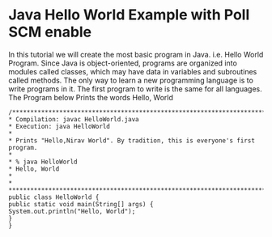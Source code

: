 # Java Hello World Example with Poll SCM enable

In this tutorial we will create the most basic program in Java. i.e. Hello World Program.
Since Java is object-oriented, programs are organized into modules called classes, which may have data in variables and subroutines called methods.
The only way to learn a new programming language is to write programs in it. The first program to write is the same for all languages.
The Program below Prints the words
 Hello, World

 ```
 /*************************************************************************
* Compilation: javac HelloWorld.java
* Execution: java HelloWorld
*
* Prints "Hello,Nirav World". By tradition, this is everyone's first program.
*
* % java HelloWorld
* Hello, World
*
*
*************************************************************************/
public class HelloWorld {
public static void main(String[] args) {
System.out.println("Hello, World");
}
}
 ```
